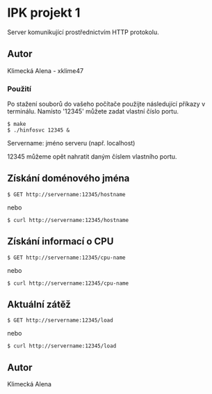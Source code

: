 # IPK projekt 1

Server komunikující prostřednictvím HTTP protokolu.

## Autor

Klimecká Alena - xklime47

### Použití

Po stažení souborů do vašeho počítače použijte následující příkazy v terminálu. 
Namísto '12345' můžete zadat vlastní číslo portu. 

```
$ make
$ ./hinfosvc 12345 &
```
Servername: jméno serveru (např. localhost)

12345 můžeme opět nahratit daným číslem vlastního portu.

## Získání doménového jména

```
$ GET http://servername:12345/hostname
```
nebo
```
$ curl http://servername:12345/hostname
```

## Získání informací o CPU

```
$ GET http://servername:12345/cpu-name
```
nebo
```
$ curl http://servername:12345/cpu-name
```

## Aktuální zátěž

```
$ GET http://servername:12345/load
```
nebo
```
$ curl http://servername:12345/load
```

## Autor
Klimecká Alena 
